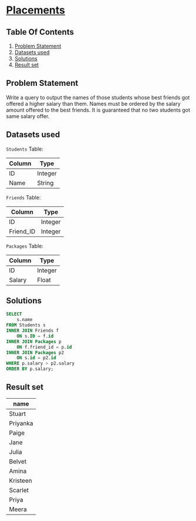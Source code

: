 # [Placements](https://www.hackerrank.com/challenges/placements/)

## Table Of Contents
1. [Problem Statement](#problem-statement)
2. [Datasets used](#datasets-used)
3. [Solutions](#solutions)
4. [Result set](#result-set)

## Problem Statement

Write a query to output the names of those students whose best friends got offered a higher salary than them. Names must be ordered by the salary amount offered to the best friends. It is guaranteed that no two students got same salary offer.

## Datasets used

```Students``` Table:

| Column | Type    |
| ------ | ------- |
| ID     | Integer |
| Name   | String  |

```Friends``` Table:

| Column    | Type    |
| --------- | ------- |
| ID        | Integer |
| Friend_ID | Integer |

```Packages``` Table:

| Column | Type    |
| ------ | ------- |
| ID     | Integer |
| Salary | Float   |

## Solutions

```sql
SELECT
    s.name
FROM Students s
INNER JOIN Friends f
    ON s.ID = f.id
INNER JOIN Packages p
    ON f.friend_id = p.id
INNER JOIN Packages p2
    ON s.id = p2.id
WHERE p.salary > p2.salary
ORDER BY p.salary;
```

## Result set

| name     |
| -------- |
| Stuart   |
| Priyanka |
| Paige    |
| Jane     |
| Julia    |
| Belvet   |
| Amina    |
| Kristeen |
| Scarlet  |
| Priya    |
| Meera    |
